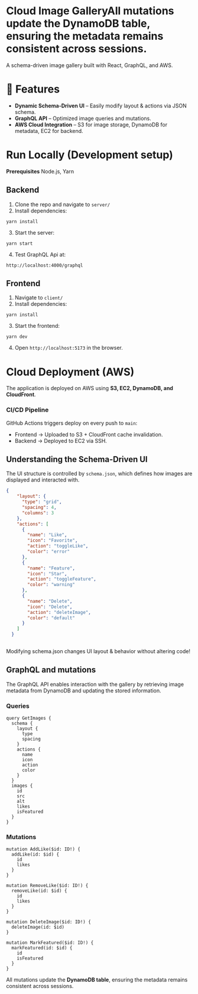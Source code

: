 # Cloud Image GalleryAll mutations update the <b>DynamoDB table</b>, ensuring the metadata remains consistent across sessions.


A schema-driven image gallery built with React, GraphQL, and AWS.

# 📌 Features
- <b>Dynamic Schema-Driven UI</b> – Easily modify layout & actions via JSON schema.
- <b>GraphQL API</b> – Optimized image queries and mutations.
- <b>AWS Cloud Integration</b> – S3 for image storage, DynamoDB for metadata, EC2 for backend.


# Run Locally (Development setup)
<b>Prerequisites</b> Node.js, Yarn
## Backend
1. Clone the repo and navigate to `server/`
2. Install dependencies:
```
yarn install
```
3. Start the server:
```
yarn start
```
4. Test GraphQL Api at:
```
http://localhost:4000/graphql
```

## Frontend
1. Navigate to `client/`
2. Install dependencies:
```
yarn install
```
3. Start the frontend:
```
yarn dev
```
4. Open `http://localhost:5173` in the browser.


# Cloud Deployment (AWS)

The application is deployed on AWS using <b>S3, EC2, DynamoDB, and CloudFront</b>.

### CI/CD Pipeline

GitHub Actions triggers deploy on every push to `main`:

- Frontend → Uploaded to S3 + CloudFront cache invalidation.
- Backend → Deployed to EC2 via SSH.

## Understanding the Schema-Driven UI
The UI structure is controlled by `schema.json`, which defines how images are displayed and interacted with.
```json
{
    "layout": {
      "type": "grid",
      "spacing": 4,
      "columns": 3
    },
    "actions": [
      {
        "name": "Like",
        "icon": "Favorite",
        "action": "toggleLike",
        "color": "error"
      },
      {
        "name": "Feature",
        "icon": "Star",
        "action": "toggleFeature",
        "color": "warning"
      },
      {
        "name": "Delete",
        "icon": "Delete",
        "action": "deleteImage",
        "color": "default"
      }
    ]
  }
  
```
Modifying schema.json changes UI layout & behavior without altering code!

## GraphQL and mutations
The GraphQL API enables interaction with the gallery by retrieving image metadata from DynamoDB and updating the stored information.

### Queries
```
query GetImages {
  schema {
    layout {
      type
      spacing
    }
    actions {
      name
      icon
      action
      color
    }
  }
  images {
    id
    src
    alt
    likes
    isFeatured
  }
}
```

### Mutations
```
mutation AddLike($id: ID!) {
  addLike(id: $id) {
    id
    likes
  }
}

mutation RemoveLike($id: ID!) {
  removeLike(id: $id) {
    id
    likes
  }
}

mutation DeleteImage($id: ID!) {
  deleteImage(id: $id)
}

mutation MarkFeatured($id: ID!) {
  markFeatured(id: $id) {
    id
    isFeatured
  }
}
```
All mutations update the <b>DynamoDB table</b>, ensuring the metadata remains consistent across sessions.